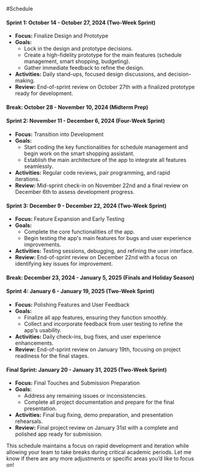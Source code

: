 #Schedule

#### Sprint 1: October 14 - October 27, 2024 (Two-Week Sprint)
- **Focus:** Finalize Design and Prototype
- **Goals:** 
  - Lock in the design and prototype decisions.
  - Create a high-fidelity prototype for the main features (schedule management, smart shopping, budgeting).
  - Gather immediate feedback to refine the design.
- **Activities:** Daily stand-ups, focused design discussions, and decision-making.
- **Review:** End-of-sprint review on October 27th with a finalized prototype ready for development.

#### Break: October 28 - November 10, 2024 (Midterm Prep)

#### Sprint 2: November 11 - December 6, 2024 (Four-Week Sprint)
- **Focus:** Transition into Development
- **Goals:** 
  - Start coding the key functionalities for schedule management and begin work on the smart shopping assistant.
  - Establish the main architecture of the app to integrate all features seamlessly.
- **Activities:** Regular code reviews, pair programming, and rapid iterations.
- **Review:** Mid-sprint check-in on November 22nd and a final review on December 6th to assess development progress.

#### Sprint 3: December 9 - December 22, 2024 (Two-Week Sprint)
- **Focus:** Feature Expansion and Early Testing
- **Goals:** 
  - Complete the core functionalities of the app.
  - Begin testing the app's main features for bugs and user experience improvements.
- **Activities:** Testing sessions, debugging, and refining the user interface.
- **Review:** End-of-sprint review on December 22nd with a focus on identifying key issues for improvement.

#### Break: December 23, 2024 - January 5, 2025 (Finals and Holiday Season)

#### Sprint 4: January 6 - January 19, 2025 (Two-Week Sprint)
- **Focus:** Polishing Features and User Feedback
- **Goals:** 
  - Finalize all app features, ensuring they function smoothly.
  - Collect and incorporate feedback from user testing to refine the app's usability.
- **Activities:** Daily check-ins, bug fixes, and user experience enhancements.
- **Review:** End-of-sprint review on January 19th, focusing on project readiness for the final stages.

#### Final Sprint: January 20 - January 31, 2025 (Two-Week Sprint)
- **Focus:** Final Touches and Submission Preparation
- **Goals:** 
  - Address any remaining issues or inconsistencies.
  - Complete all project documentation and prepare for the final presentation.
- **Activities:** Final bug fixing, demo preparation, and presentation rehearsals.
- **Review:** Final project review on January 31st with a complete and polished app ready for submission.

This schedule maintains a focus on rapid development and iteration while allowing your team to take breaks during critical academic periods. Let me know if there are any more adjustments or specific areas you’d like to focus on!
